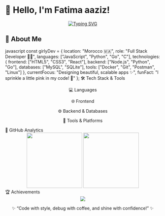 # 🌸 Hello, I'm Fatima aaziz!  
<div align="center">  
 
[![Typing SVG](https://readme-typing-svg.herokuapp.com?font=Sacramento&size=35&pause=1000&color=FF69B4&center=true&vCenter=true&width=600&lines=Full+Stack+Developer;Coding+With+Creativity+💻;Lover+of+Pastel+Colors+🎀;Always+Learning+%26+Growing)](https://git.io/typing-svg)  

</div>  



## 💖 About Me  
javascript
const girlyDev = {
    location: "Morocco 🇲🇦",
    role: "Full Stack Developer 👩‍💻",
    languages: ["JavaScript", "Python", "Go", "C"],
    technologies: {
        frontend: ["HTML5", "CSS3", "React"],
        backend: ["Node.js", "Python", "Go"],
        databases: ["MySQL", "SQLite"],
        tools: ["Docker", "Git", "Postman", "Linux"]
    },
    currentFocus: "Designing beautiful, scalable apps ✨",
    funFact: "I sprinkle a little pink in my code! 🎀"
};
🛠️ Tech Stack & Tools
<div align="center">
💻 Languages








🌐 Frontend




⚙️ Backend & Databases






🔧 Tools & Platforms








</div>
🌷 GitHub Analytics
<div align="center"> <img height="180em" src="https://github-readme-stats.vercel.app/api?username=YOURUSERNAME&show_icons=true&theme=radical&title_color=FF69B4&icon_color=FFC0CB&text_color=fff&bg_color=141321"/> <img height="180em" src="https://github-readme-stats.vercel.app/api/top-langs/?username=YOURUSERNAME&layout=compact&theme=radical&title_color=FF69B4&text_color=fff&bg_color=141321"/> </div>
🏆 Achievements
<div align="center"> <img src="https://github-profile-trophy.vercel.app/?username=YOURUSERNAME&theme=dracula&title=ff69b4&margin-w=10"/> </div>
<div align="center">

✨ “Code with style, debug with coffee, and shine with confidence!” ✨

</div>
